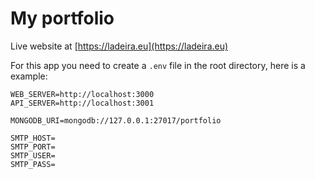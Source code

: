 # My portfolio

Live website at [https://ladeira.eu](https://ladeira.eu)

For this app you need to create a `.env` file in the root directory, here is a example:

```
WEB_SERVER=http://localhost:3000
API_SERVER=http://localhost:3001

MONGODB_URI=mongodb://127.0.0.1:27017/portfolio

SMTP_HOST=
SMTP_PORT=
SMTP_USER=
SMTP_PASS=
```
